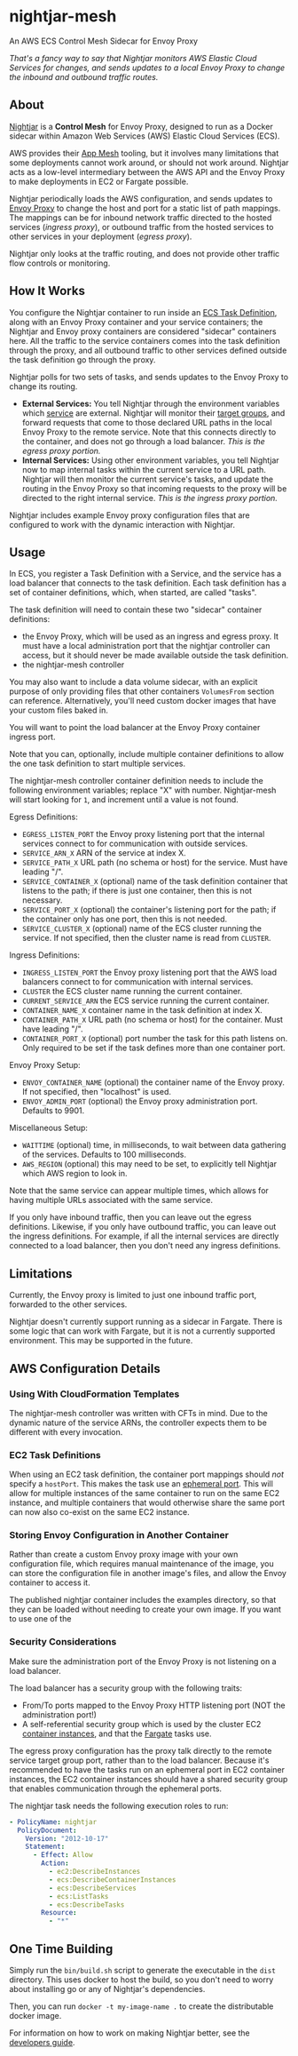# nightjar-mesh

An AWS ECS Control Mesh Sidecar for Envoy Proxy

*That's a fancy way to say that Nightjar monitors AWS Elastic Cloud Services for changes, and sends updates to a local Envoy Proxy to change the inbound and outbound traffic routes.*


## About

[Nightjar](https://en.wikipedia.org/wiki/Nightjar) is a **Control Mesh** for Envoy Proxy, designed to run as a Docker sidecar within Amazon Web Services (AWS) Elastic Cloud Services (ECS).

AWS provides their [App Mesh](https://aws.amazon.com/app-mesh/) tooling, but it involves many limitations that some deployments cannot work around, or should not work around.  Nightjar acts as a low-level intermediary between the AWS API and the Envoy Proxy to make deployments in EC2 or Fargate possible.

Nightjar periodically loads the AWS configuration, and sends updates to [Envoy Proxy](https://envoyproxy.github.io/envoy/) to change the host and port for a static list of path mappings.  The mappings can be for inbound network traffic directed to the hosted services (*ingress proxy*), or outbound traffic from the hosted services to other services in your deployment (*egress proxy*).

Nightjar only looks at the traffic routing, and does not provide other traffic flow controls or monitoring.


## How It Works

You configure the Nightjar container to run inside an [ECS Task Definition](https://docs.aws.amazon.com/AmazonECS/latest/developerguide/task_definitions.html), along with an Envoy Proxy container and your service containers; the Nightjar and Envoy proxy containers are considered "sidecar" containers here.  All the traffic to the service containers comes into the task definition through the proxy, and all outbound traffic to other services defined outside the task definition go through the proxy.

Nightjar polls for two sets of tasks, and sends updates to the Envoy Proxy to change its routing.

* **External Services:** You tell Nightjar through the environment variables which [service](https://docs.aws.amazon.com/AmazonECS/latest/developerguide/ecs_services.html) are external.  Nightjar will monitor their [target groups](https://docs.aws.amazon.com/AmazonECS/latest/developerguide/register-multiple-targetgroups.html), and forward requests that come to those declared URL paths in the local Envoy Proxy to the remote service.  Note that this connects directly to the container, and does not go through a load balancer.  *This is the egress proxy portion.*
* **Internal Services:** Using other environment variables, you tell Nightjar now to map internal tasks within the current service to a URL path.  Nightjar will then monitor the current service's tasks, and update the routing in the Envoy Proxy so that incoming requests to the proxy will be directed to the right internal service.  *This is the ingress proxy portion.*

Nightjar includes example Envoy proxy configuration files that are configured to work with the dynamic interaction with Nightjar.


## Usage

In ECS, you register a Task Definition with a Service, and the service has a load balancer that connects to the task definition.  Each task definition has a set of container definitions, which, when started, are called "tasks".

The task definition will need to contain these two "sidecar" container definitions:

* the Envoy Proxy, which will be used as an ingress and egress proxy.  It must have a local administration port that the nightjar controller can access, but it should never be made available outside the task definition.
* the nightjar-mesh controller

You may also want to include a data volume sidecar, with an explicit purpose of only providing files that other containers `VolumesFrom` section can reference.  Alternatively, you'll need custom docker images that have your custom files baked in. 

You will want to point the load balancer at the Envoy Proxy container ingress port.

Note that you can, optionally, include multiple container definitions to allow the one task definition to start multiple services.

The nightjar-mesh controller container definition needs to include the following environment variables; replace "X" with number.  Nightjar-mesh will start looking for `1`, and increment until a value is not found.

Egress Definitions:
* `EGRESS_LISTEN_PORT` the Envoy proxy listening port that the internal services connect to for communication with outside services.
* `SERVICE_ARN_X` ARN of the service at index X.
* `SERVICE_PATH_X` URL path (no schema or host) for the service.  Must have leading "/".
* `SERVICE_CONTAINER_X` (optional) name of the task definition container that listens to the path; if there is just one container, then this is not necessary.
* `SERVICE_PORT_X` (optional) the container's listening port for the path; if the container only has one port, then this is not needed.
* `SERVICE_CLUSTER_X` (optional) name of the ECS cluster running the service.  If not specified, then the cluster name is read from `CLUSTER`.

Ingress Definitions:
* `INGRESS_LISTEN_PORT` the Envoy proxy listening port that the AWS load balancers connect to for communication with internal services.
* `CLUSTER` the ECS cluster name running the current container.
* `CURRENT_SERVICE_ARN` the ECS service running the current container.
* `CONTAINER_NAME_X` container name in the task definition at index X.
* `CONTAINER_PATH_X` URL path (no schema or host) for the container.  Must have leading "/".
* `CONTAINER_PORT_X` (optional) port number the task for this path listens on.  Only required to be set if the task defines more than one container port.

Envoy Proxy Setup:
* `ENVOY_CONTAINER_NAME` (optional) the container name of the Envoy proxy.  If not specified, then "localhost" is used.
* `ENVOY_ADMIN_PORT` (optional) the Envoy proxy administration port.  Defaults to 9901.

Miscellaneous Setup:
* `WAITTIME` (optional) time, in milliseconds, to wait between data gathering of the services.  Defaults to 100 milliseconds.
* `AWS_REGION` (optional) this may need to be set, to explicitly tell Nightjar which AWS region to look in.

Note that the same service can appear multiple times, which allows for having multiple URLs associated with the same service.

If you only have inbound traffic, then you can leave out the egress definitions.  Likewise, if you only have outbound traffic, you can leave out the ingress definitions.  For example, if all the internal services are directly connected to a load balancer, then you don't need any ingress definitions.


## Limitations

Currently, the Envoy proxy is limited to just one inbound traffic port, forwarded to the other services.

Nightjar doesn't currently support running as a sidecar in Fargate.  There is some logic that can work with Fargate, but it is not a currently supported environment.  This may be supported in the future.


## AWS Configuration Details

### Using With CloudFormation Templates

The nightjar-mesh controller was written with CFTs in mind.  Due to the dynamic nature of the service ARNs, the controller expects them to be different with every invocation.


### EC2 Task Definitions

When using an EC2 task definition, the container port mappings should *not* specify a `hostPort`.  This makes the task use an [ephemeral port](https://docs.aws.amazon.com/AmazonECS/latest/APIReference/API_PortMapping.html).  This will allow for multiple instances of the same container to run on the same EC2 instance, and multiple containers that would otherwise share the same port can now also co-exist on the same EC2 instance.


### Storing Envoy Configuration in Another Container

Rather than create a custom Envoy proxy image with your own configuration file, which requires manual maintenance of the image, you can store the configuration file in another image's files, and allow the Envoy container to access it.

The published nightjar container includes the examples directory, so that they can be loaded without needing to create your own image.  If you want to use one of the  


### Security Considerations

Make sure the administration port of the Envoy Proxy is not listening on a load balancer.

The load balancer has a security group with the following traits:
* From/To ports mapped to the Envoy Proxy HTTP listening port (NOT the administration port!)
* A self-referential security group which is used by the cluster EC2 [container instances](https://docs.aws.amazon.com/AmazonECS/latest/developerguide/ECS_instances.html), and that the [Fargate](https://docs.aws.amazon.com/AmazonECS/latest/developerguide/AWS_Fargate.html) tasks use. 

The egress proxy configuration has the proxy talk directly to the remote service target group port, rather than to the load balancer.  Because it's recommended to have the tasks run on an ephemeral port in EC2 container instances, the EC2 container instances should have a shared security group that enables communication through the ephemeral ports.

The nightjar task needs the following execution roles to run:

```yaml
- PolicyName: nightjar
  PolicyDocument:
    Version: "2012-10-17"
    Statement:
      - Effect: Allow
        Action:
          - ec2:DescribeInstances
          - ecs:DescribeContainerInstances
          - ecs:DescribeServices
          - ecs:ListTasks
          - ecs:DescribeTasks
        Resource:
          - "*"
```


## One Time Building

Simply run the `bin/build.sh` script to generate the executable in the `dist` directory.  This uses docker to host the build, so you don't need to worry about installing go or any of Nightjar's dependencies.

Then, you can run `docker -t my-image-name .` to create the distributable docker image.

For information on how to work on making Nightjar better, see the [developers guide](docs/developing.md).
